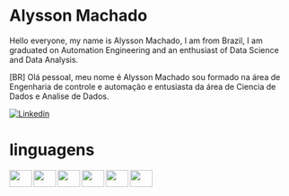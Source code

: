 # Alysson Machado

Hello everyone, my name is Alysson Machado, I am from Brazil, I am graduated on Automation Engineering and an enthusiast of Data Science and Data Analysis.

[BR] Olá pessoal, meu nome é Alysson Machado sou formado na área de Engenharia de controle e automação e entusiasta da área de Ciencia de Dados e Analise de Dados.

[![Linkedin](https://img.shields.io/badge/LinkedIn-0077B5?style=for-the-badge&logo=linkedin&logoColor=white)](https://www.linkedin.com/in/alyssonmach/)
# linguagens


<div>
<img align="left" height=30 width=40 src="https://cdn.jsdelivr.net/gh/devicons/devicon/icons/python/python-original-wordmark.svg"></a>
<img align="left" height=30 width=40 src="https://cdn.jsdelivr.net/gh/devicons/devicon/icons/html5/html5-plain-wordmark.svg">
<img align="left" height=30 width=40 src="https://cdn.jsdelivr.net/gh/devicons/devicon/icons/css3/css3-plain-wordmark.svg">
<img align="left" height=30 width=40 src="https://cdn.jsdelivr.net/gh/devicons/devicon/icons/matlab/matlab-original.svg">
<img align="left" height=30 width=40 src="https://cdn.jsdelivr.net/gh/devicons/devicon/icons/linux/linux-original.svg">
<img align="left" height=30 width=40 src="https://cdn.jsdelivr.net/gh/devicons/devicon/icons/mysql/mysql-original.svg">
</div>
